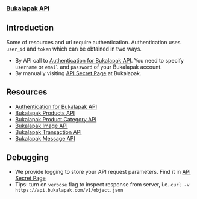 ### [Bukalapak API](README.md)

## Introduction

Some of resources and url require authentication.
Authentication uses `user_id` and `token` which can be obtained in two ways.
+ By API call to [Authentication for Bukalapak API](authenticate.md#authentication-for-bukalapak-api).
  You need to specify `username` or `email` and `password` of your Bukalapak account.
+ By manually visiting [API Secret Page](https://www.bukalapak.com/users/api_secret) at Bukalapak.

## Resources
+ [Authentication for Bukalapak API](authenticate.md#-home)
+ [Bukalapak Products API](products.md#-home)
+ [Bukalapak Product Category API](categories.md#-home)
+ [Bukalapak Image API](images.md#-home)
+ [Bukalapak Transaction API](transactions.md#-home)
+ [Bukalapak Message API](messages.md#-home)

## Debugging
+ We provide logging to store your API request parameters. Find it in [API Secret Page](https://www.bukalapak.com/users/api_secret)
+ Tips: turn on `verbose` flag to inspect response from server, i.e. `curl -v https://api.bukalapak.com/v1/object.json`
